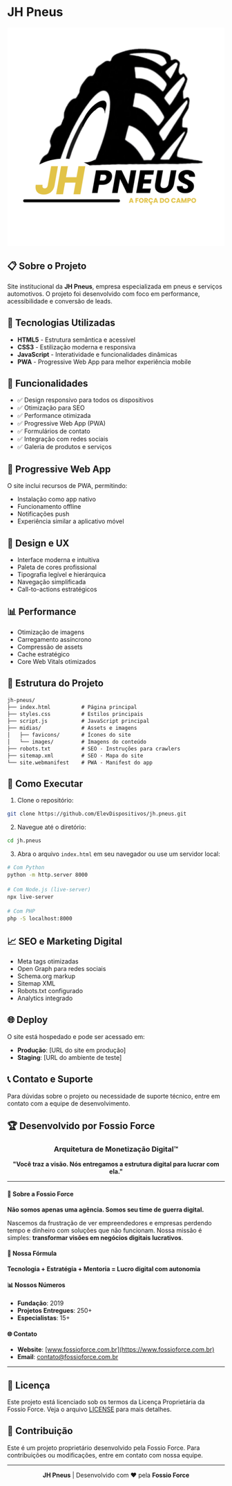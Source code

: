 # JH Pneus

![JH Pneus Logo](midias/JH%20PNEUS%20LOGO.png)

## 📋 Sobre o Projeto

Site institucional da **JH Pneus**, empresa especializada em pneus e serviços automotivos. O projeto foi desenvolvido com foco em performance, acessibilidade e conversão de leads.

## 🚀 Tecnologias Utilizadas

- **HTML5** - Estrutura semântica e acessível
- **CSS3** - Estilização moderna e responsiva
- **JavaScript** - Interatividade e funcionalidades dinâmicas
- **PWA** - Progressive Web App para melhor experiência mobile

## 🎯 Funcionalidades

- ✅ Design responsivo para todos os dispositivos
- ✅ Otimização para SEO
- ✅ Performance otimizada
- ✅ Progressive Web App (PWA)
- ✅ Formulários de contato
- ✅ Integração com redes sociais
- ✅ Galeria de produtos e serviços

## 📱 Progressive Web App

O site inclui recursos de PWA, permitindo:
- Instalação como app nativo
- Funcionamento offline
- Notificações push
- Experiência similar a aplicativo móvel

## 🎨 Design e UX

- Interface moderna e intuitiva
- Paleta de cores profissional
- Tipografia legível e hierárquica
- Navegação simplificada
- Call-to-actions estratégicos

## 📊 Performance

- Otimização de imagens
- Carregamento assíncrono
- Compressão de assets
- Cache estratégico
- Core Web Vitals otimizados

## 🔧 Estrutura do Projeto

```
jh-pneus/
├── index.html          # Página principal
├── styles.css          # Estilos principais
├── script.js           # JavaScript principal
├── midias/             # Assets e imagens
│   ├── favicons/       # Ícones do site
│   └── images/         # Imagens do conteúdo
├── robots.txt          # SEO - Instruções para crawlers
├── sitemap.xml         # SEO - Mapa do site
└── site.webmanifest    # PWA - Manifest do app
```

## 🚀 Como Executar

1. Clone o repositório:
```bash
git clone https://github.com/ElevDispositivos/jh.pneus.git
```

2. Navegue até o diretório:
```bash
cd jh.pneus
```

3. Abra o arquivo `index.html` em seu navegador ou use um servidor local:
```bash
# Com Python
python -m http.server 8000

# Com Node.js (live-server)
npx live-server

# Com PHP
php -S localhost:8000
```

## 📈 SEO e Marketing Digital

- Meta tags otimizadas
- Open Graph para redes sociais
- Schema.org markup
- Sitemap XML
- Robots.txt configurado
- Analytics integrado

## 🌐 Deploy

O site está hospedado e pode ser acessado em:
- **Produção**: [URL do site em produção]
- **Staging**: [URL do ambiente de teste]

## 📞 Contato e Suporte

Para dúvidas sobre o projeto ou necessidade de suporte técnico, entre em contato com a equipe de desenvolvimento.

## 🏆 Desenvolvido por Fossio Force

<div align="center">

### Arquitetura de Monetização Digital™

**"Você traz a visão. Nós entregamos a estrutura digital para lucrar com ela."**

</div>

---

#### 💼 Sobre a Fossio Force

**Não somos apenas uma agência. Somos seu time de guerra digital.**

Nascemos da frustração de ver empreendedores e empresas perdendo tempo e dinheiro com soluções que não funcionam. Nossa missão é simples: **transformar visões em negócios digitais lucrativos**.

#### 🎯 Nossa Fórmula

**Tecnologia + Estratégia + Mentoria = Lucro digital com autonomia**

#### 📊 Nossos Números

- **Fundação**: 2019
- **Projetos Entregues**: 250+
- **Especialistas**: 15+

#### 🌐 Contato

- **Website**: [www.fossioforce.com.br](https://www.fossioforce.com.br)
- **Email**: contato@fossioforce.com.br

---

## 📄 Licença

Este projeto está licenciado sob os termos da Licença Proprietária da Fossio Force. Veja o arquivo [LICENSE](LICENSE) para mais detalhes.

## 🤝 Contribuição

Este é um projeto proprietário desenvolvido pela Fossio Force. Para contribuições ou modificações, entre em contato com nossa equipe.

---

<div align="center">

**JH Pneus** | Desenvolvido com ❤️ pela **Fossio Force**

</div> 